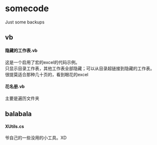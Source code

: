 # somecode
Just some backups

## vb
#### 隐藏的工作表.vb
这是一个启用了宏的excel的代码示例。  
只显示目录工作表，其他工作表全部隐藏；可以从目录超链接到隐藏的工作表。  
很提莫适合那种几十页的，看到眼花的excel  

#### 花名册.vb
主要是遍历文件夹

## balabala
#### XUtils.cs
爷自己的一些没用的小工具。XD
